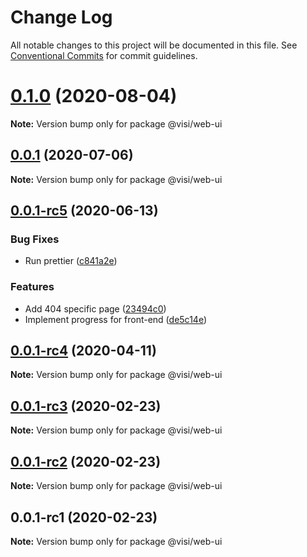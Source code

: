 # Change Log

All notable changes to this project will be documented in this file.
See [Conventional Commits](https://conventionalcommits.org) for commit guidelines.

# [0.1.0](https://github.com/neet/visible/compare/v0.0.1...v0.1.0) (2020-08-04)

**Note:** Version bump only for package @visi/web-ui





## [0.0.1](https://github.com/neet/visible/compare/v0.0.1-rc5...v0.0.1) (2020-07-06)

**Note:** Version bump only for package @visi/web-ui





## [0.0.1-rc5](https://github.com/neet/visible/compare/v0.0.1-rc4...v0.0.1-rc5) (2020-06-13)


### Bug Fixes

* Run prettier ([c841a2e](https://github.com/neet/visible/commit/c841a2ea7ebde2eab732dfd1cedb4ae0764b119e))


### Features

* Add 404 specific page ([23494c0](https://github.com/neet/visible/commit/23494c0d2b3bbbad8ed8ae309a69f7d103f4c7be))
* Implement progress for front-end ([de5c14e](https://github.com/neet/visible/commit/de5c14e66cd72a7cce911ec6746af561c0a95fea))





## [0.0.1-rc4](https://github.com/neet/visible/compare/v0.0.1-rc3...v0.0.1-rc4) (2020-04-11)

**Note:** Version bump only for package @visi/web-ui





## [0.0.1-rc3](https://github.com/neet/visible/compare/v0.0.1-rc2...v0.0.1-rc3) (2020-02-23)

**Note:** Version bump only for package @visi/web-ui





## [0.0.1-rc2](https://github.com/neet/visible/compare/v0.0.1-rc1...v0.0.1-rc2) (2020-02-23)

**Note:** Version bump only for package @visi/web-ui





## 0.0.1-rc1 (2020-02-23)

**Note:** Version bump only for package @visi/web-ui
